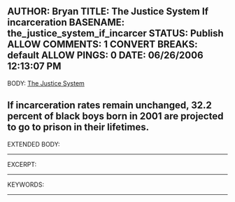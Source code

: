 AUTHOR: Bryan
TITLE: The Justice System If incarceration
BASENAME: the_justice_system_if_incarcer
STATUS: Publish
ALLOW COMMENTS: 1
CONVERT BREAKS: __default__
ALLOW PINGS: 0
DATE: 06/26/2006 12:13:07 PM
-----
BODY:
<a title="The Justice System" href="http://www.washingtonpost.com/wp-dyn/content/article/2006/06/24/AR2006062401074.html?nav=rss_print/asection">The Justice System</a>

If incarceration rates remain unchanged, 32.2 percent of black boys born in 2001 are projected to go to prison in their lifetimes.
-----
EXTENDED BODY:

-----
EXCERPT:

-----
KEYWORDS:

-----


